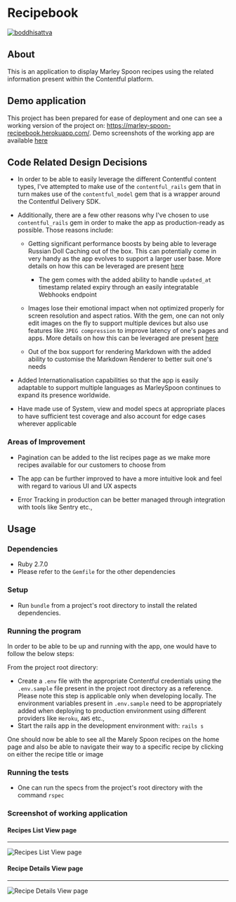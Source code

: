 # Recipebook

[![boddhisattva](https://circleci.com/gh/boddhisattva/recipebook.svg?style=svg)](https://app.circleci.com/pipelines/github/boddhisattva/recipebook)


## About

This is an application to display Marley Spoon recipes using the related information present within the Contentful platform.



## Demo application

This project has been prepared for ease of deployment and one can see a working version of the project on: https://marley-spoon-recipebook.herokuapp.com/. Demo screenshots of the working app are available [here](#screenshot-of-working-application)


## Code Related Design Decisions

* In order to be able to easily leverage the different Contentful content types, I've attempted to make use of the `contentful_rails` gem that in turn makes use of the `contentful_model` gem that is a wrapper around the Contentful Delivery SDK.

* Additionally, there are a few other reasons why I've chosen to use `contentful_rails` gem in order to make the app as production-ready as possible. Those reasons include:

  * Getting significant performance boosts by being able to leverage Russian Doll Caching out of the box. This can potentially come in very handy as the app evolves to support a larger user base. More details on how this can be leveraged are present [here](https://github.com/contentful/contentful_rails#allowing-russian-doll-style-caching-on-entries)
    * The gem comes with the added ability to handle `updated_at` timestamp related expiry through an easily integratable Webhooks endpoint

  * Images lose their emotional impact when not optimized properly for screen resolution and aspect ratios. With the gem, one can not only edit images on the fly to support multiple devices but also use features like `JPEG compression` to improve latency of one's pages and apps. More details on how this can be leveraged are present [here](https://www.contentful.com/blog/2014/08/14/do-more-with-images-on-contentful-platform/)

  * Out of the box support for rendering Markdown with the added ability to customise the Markdown Renderer to better suit one's needs


* Added Internationalisation capabilities so that the app is easily adaptable to support multiple languages as MarleySpoon continues to expand its presence worldwide.

* Have made use of System, view and model specs at appropriate places to have sufficient test coverage and also account for edge cases wherever applicable


### Areas of Improvement

* Pagination can be added to the list recipes page as we make more recipes available for our customers to choose from

* The app can be further improved to have a more intuitive look and feel with regard to various UI and UX aspects

* Error Tracking in production can be better managed through integration with tools like Sentry etc.,


## Usage

### Dependencies
* Ruby 2.7.0
* Please refer to the `Gemfile` for the other dependencies

### Setup
* Run `bundle` from a project's root directory to install the related dependencies.

### Running the program
In order to be able to be up and running with the app, one would have to follow the below steps:

From the project root directory:
* Create a `.env` file with the appropriate Contentful credentials using the `.env.sample` file present in the project root directory as a reference. Please note this step is applicable only when developing locally. The environment variables present in `.env.sample` need to be appropriately added when deploying to production environment using different providers like `Heroku`, `AWS` etc.,
* Start the rails app in the development environment with: `rails s`

One should now be able to see all the Marely Spoon recipes on the home page and also be able to navigate their way to a specific recipe by clicking on either the recipe title or image


### Running the tests
* One can run the specs from the project's root directory with the command `rspec`

### Screenshot of working application

#### Recipes List View page
---
![Recipes List View page](https://i.imgur.com/afkovoO.png "Marley Spoon Recipes")

#### Recipe Details View page
---
![Recipe Details View page](https://i.imgur.com/2XmRI3E.png "Marley Spoon Recipe Details")



